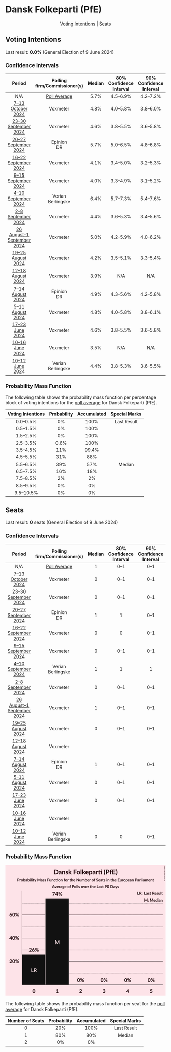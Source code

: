 # Dansk Folkeparti (PfE)

<p align="center"><a href="#voting-intentions">Voting Intentions</a> | <a href="#seats">Seats</a></p>

## Voting Intentions

Last result: **0.0%** (General Election of 9 June 2024)

### Confidence Intervals

| Period     | Polling firm/Commissioner(s) | Median | 80% Confidence Interval | 90% Confidence Interval | 95% Confidence Interval | 99% Confidence Interval |
|:----------:|:----------------:|:-----------:|:-----------------------:|:-----------------------:|:-----------------------:|:-----------------------:|
| N/A | [Poll Average](average.html) | 5.7% | 4.5–6.9% | 4.2–7.2% | 3.9–7.4% | 3.5–7.9% |
| [7–13 October 2024](2024-10-13-Voxmeter.html) | Voxmeter | 4.8% | 4.0–5.8% | 3.8–6.0% | 3.6–6.3% | 3.3–6.8% |
| [23–30 September 2024](2024-09-30-Voxmeter.html) | Voxmeter | 4.6% | 3.8–5.5% | 3.6–5.8% | 3.4–6.1% | 3.1–6.6% |
| [20–27 September 2024](2024-09-27-Epinion.html) | Epinion <br> DR | 5.7% | 5.0–6.5% | 4.8–6.8% | 4.7–7.0% | 4.4–7.4% |
| [16–22 September 2024](2024-09-22-Voxmeter.html) | Voxmeter | 4.1% | 3.4–5.0% | 3.2–5.3% | 3.0–5.5% | 2.7–6.0% |
| [9–15 September 2024](2024-09-15-Voxmeter.html) | Voxmeter | 4.0% | 3.3–4.9% | 3.1–5.2% | 2.9–5.4% | 2.6–5.9% |
| [4–10 September 2024](2024-09-10-Verian.html) | Verian <br> Berlingske | 6.4% | 5.7–7.3% | 5.4–7.6% | 5.3–7.8% | 4.9–8.2% |
| [2–8 September 2024](2024-09-08-Voxmeter.html) | Voxmeter | 4.4% | 3.6–5.3% | 3.4–5.6% | 3.3–5.8% | 2.9–6.3% |
| [26 August–1 September 2024](2024-09-01-Voxmeter.html) | Voxmeter | 5.0% | 4.2–5.9% | 4.0–6.2% | 3.8–6.5% | 3.4–7.0% |
| [19–25 August 2024](2024-08-25-Voxmeter.html) | Voxmeter | 4.2% | 3.5–5.1% | 3.3–5.4% | 3.1–5.6% | 2.8–6.1% |
| [12–18 August 2024](2024-08-18-Voxmeter.html) | Voxmeter | 3.9% | N/A | N/A | N/A | N/A |
| [7–14 August 2024](2024-08-14-Epinion.html) | Epinion <br> DR | 4.9% | 4.3–5.6% | 4.2–5.8% | 4.0–6.0% | 3.8–6.3% |
| [5–11 August 2024](2024-08-11-Voxmeter.html) | Voxmeter | 4.8% | 4.0–5.8% | 3.8–6.1% | 3.6–6.3% | 3.3–6.8% |
| [17–23 June 2024](2024-06-23-Voxmeter.html) | Voxmeter | 4.6% | 3.8–5.5% | 3.6–5.8% | 3.4–6.1% | 3.1–6.5% |
| [10–16 June 2024](2024-06-16-Voxmeter.html) | Voxmeter | 3.5% | N/A | N/A | N/A | N/A |
| [10–12 June 2024](2024-06-12-Verian.html) | Verian <br> Berlingske | 4.4% | 3.8–5.3% | 3.6–5.5% | 3.4–5.7% | 3.1–6.1% |

### Probability Mass Function

The following table shows the probability mass function per percentage block of voting intentions for the [poll average](average.html) for Dansk Folkeparti (PfE).

| Voting Intentions | Probability | Accumulated | Special Marks |
|:-----------------:|:-----------:|:-----------:|:-------------:|
| 0.0–0.5% | 0% | 100% | Last Result |
| 0.5–1.5% | 0% | 100% |  |
| 1.5–2.5% | 0% | 100% |  |
| 2.5–3.5% | 0.6% | 100% |  |
| 3.5–4.5% | 11% | 99.4% |  |
| 4.5–5.5% | 31% | 88% |  |
| 5.5–6.5% | 39% | 57% | Median |
| 6.5–7.5% | 16% | 18% |  |
| 7.5–8.5% | 2% | 2% |  |
| 8.5–9.5% | 0% | 0% |  |
| 9.5–10.5% | 0% | 0% |  |


## Seats

Last result: **0** seats (General Election of 9 June 2024)

### Confidence Intervals

| Period     | Polling firm/Commissioner(s) | Median | 80% Confidence Interval | 90% Confidence Interval | 95% Confidence Interval | 99% Confidence Interval |
|:----------:|:----------------:|:------:|:-----------------------:|:-----------------------:|:-----------------------:|:-----------------------:|
| N/A | [Poll Average](average.html) | 1 | 0–1 | 0–1 | 0–1 | 0–1 |
| [7–13 October 2024](2024-10-13-Voxmeter.html) | Voxmeter | 0 | 0–1 | 0–1 | 0–1 | 0–1 |
| [23–30 September 2024](2024-09-30-Voxmeter.html) | Voxmeter | 0 | 0–1 | 0–1 | 0–1 | 0–1 |
| [20–27 September 2024](2024-09-27-Epinion.html) | Epinion <br> DR | 1 | 1 | 0–1 | 0–1 | 0–1 |
| [16–22 September 2024](2024-09-22-Voxmeter.html) | Voxmeter | 0 | 0 | 0–1 | 0–1 | 0–1 |
| [9–15 September 2024](2024-09-15-Voxmeter.html) | Voxmeter | 0 | 0–1 | 0–1 | 0–1 | 0–1 |
| [4–10 September 2024](2024-09-10-Verian.html) | Verian <br> Berlingske | 1 | 1 | 1 | 1 | 1 |
| [2–8 September 2024](2024-09-08-Voxmeter.html) | Voxmeter | 0 | 0–1 | 0–1 | 0–1 | 0–1 |
| [26 August–1 September 2024](2024-09-01-Voxmeter.html) | Voxmeter | 1 | 0–1 | 0–1 | 0–1 | 0–1 |
| [19–25 August 2024](2024-08-25-Voxmeter.html) | Voxmeter | 0 | 0–1 | 0–1 | 0–1 | 0–1 |
| [12–18 August 2024](2024-08-18-Voxmeter.html) | Voxmeter |  |  |  |  |  |
| [7–14 August 2024](2024-08-14-Epinion.html) | Epinion <br> DR | 1 | 0–1 | 0–1 | 0–1 | 0–1 |
| [5–11 August 2024](2024-08-11-Voxmeter.html) | Voxmeter | 0 | 0–1 | 0–1 | 0–1 | 0–1 |
| [17–23 June 2024](2024-06-23-Voxmeter.html) | Voxmeter | 0 | 0–1 | 0–1 | 0–1 | 0–1 |
| [10–16 June 2024](2024-06-16-Voxmeter.html) | Voxmeter |  |  |  |  |  |
| [10–12 June 2024](2024-06-12-Verian.html) | Verian <br> Berlingske | 0 | 0 | 0–1 | 0–1 | 0–1 |

### Probability Mass Function

![Graph with seats probability mass function not yet produced](average-seats-pmf-danskfolkepartipfe.png "Seats Probability Mass Function")

The following table shows the probability mass function per seat for the [poll average](average.html) for Dansk Folkeparti (PfE).

| Number of Seats | Probability | Accumulated | Special Marks |
|:---------------:|:-----------:|:-----------:|:-------------:|
| 0 | 20% | 100% | Last Result |
| 1 | 80% | 80% | Median |
| 2 | 0% | 0% |  |


